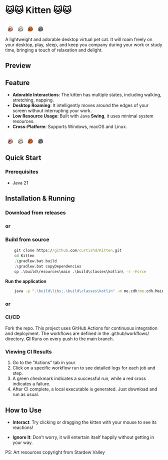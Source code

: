 # 🐱🐱 Kitten 🐱🐱
![calico_cat.png](doc/calico_cat.png)![white_cat.png](doc/white_cat.png)![orange_cat.png](doc/orange_cat.png)![grey_tabby_cat.png](doc/grey_tabby_cat.png)

A lightweight and adorable desktop virtual pet cat. It will roam freely on your desktop, play, sleep, and keep you company during your work or study time, bringing a touch of relaxation and delight.

## Preview


## Feature
- **Adorable Interactions**: The kitten has multiple states, including walking, stretching, napping.
- **Desktop Roaming**: It intelligently moves around the edges of your screen without interrupting your work.
- **Low Resource Usage**: Built with Java **Swing**, it uses minimal system resources.
- **Cross-Platform**: Supports Windows, macOS and Linux.

![calico_cat.png](doc/calico_cat.png)![white_cat.png](doc/white_cat.png)![orange_cat.png](doc/orange_cat.png)![grey_tabby_cat.png](doc/grey_tabby_cat.png)


## Quick Start
### Prerequisites
- Java 21

## Installation & Running
### **Download from releases**
### or
### **Build from source**
```cmd
    git clone https://github.com/curtishd/Kitten.git
    cd Kitten
    .\gradlew.bat build
    .\gradlew.bat copyDependencies
    cp .\build\resources\main .\build\classes\kotlin\ -r -Force
```

**Run the application**
```cmd
    java -p ".\build\libs;.\build\classes\kotlin" -m me.cdh/me.cdh.MainKt 
```

### or

### **CI/CD**
Fork the repo.
This project uses GitHub Actions for continuous integration and deployment. The workflows are defined in the .github/workflows/ directory.
**CI** Runs on every push to the main branch.

### Viewing CI Results
1. Go to the "Actions" tab in your
2. Click on a specific workflow run to see detailed logs for each job and step.
3. A green checkmark indicates a successful run, while a red cross indicates a failure.
4. After CI complete, a local executable is generated. Just download and run as usual.
## How to Use
- **Interact**: Try clicking or dragging the kitten with your mouse to see its reactions!

- **Ignore It**: Don't worry, it will entertain itself happily without getting in your way.

PS: Art resources copyright from Stardew Valley
